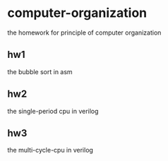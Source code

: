 # computer-organization
the homework for principle of computer organization
## hw1
the bubble sort in asm
## hw2
the single-period cpu in verilog
## hw3
the multi-cycle-cpu in verilog
